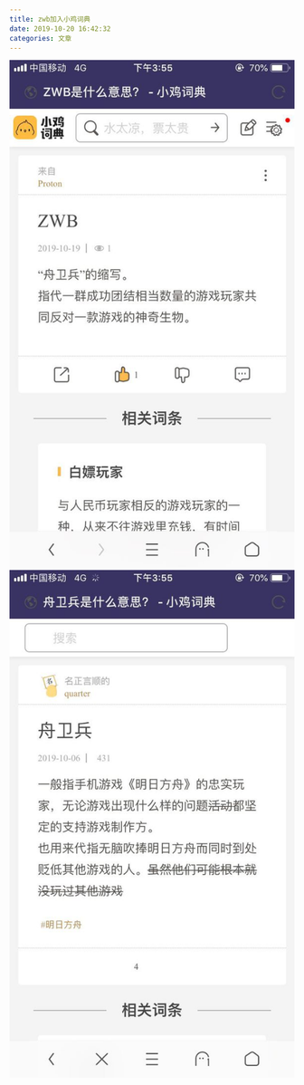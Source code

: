 ```yaml
---
title: zwb加入小鸡词典
date: 2019-10-20 16:42:32
categories: 文章
---
```

![](2019-10-20-16-42/01.jpg)
![](2019-10-20-16-42/02.jpg)
